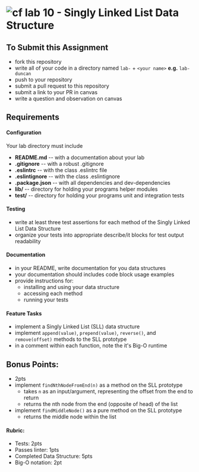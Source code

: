 ![cf](http://i.imgur.com/7v5ASc8.png) lab 10 - Singly Linked List Data Structure
====

## To Submit this Assignment
  * fork this repository
  * write all of your code in a directory named `lab-` + `<your name>` **e.g.** `lab-duncan`
  * push to your repository
  * submit a pull request to this repository
  * submit a link to your PR in canvas
  * write a question and observation on canvas

## Requirements  
#### Configuration  
  <!-- list of files, configurations, tools, etc that are required -->
  Your lab directory must include  
  * **README.md** -- with a documentation about your lab
  * **.gitignore** -- with a robust .gitignore
  * **.eslintrc** -- with the class .eslintrc file
  * **.eslintignore** -- with the class .eslintignore
  * **.package.json** -- with all dependencies and dev-dependencies
  * **lib/** -- directory for holding your programs helper modules
  * **test/** -- directory for holding your programs unit and integration tests

#### Testing  
  * write at least three test assertions for each method of the Singly Linked List Data Structure
  * organize your tests into appropriate describe/it blocks for test output readability

####  Documentation  
  * in your README, write documentation for you data structures
  * your documentation should includes code block usage examples
  * provide instructions for:
    * installing and using your data structure
    * accessing each method
    * running your tests

#### Feature Tasks  
* implement a Singly Linked List (SLL) data structure  
* implement `append(value)`, `prepend(value)`, `reverse()`, and `remove(offset)` methods to the SLL prototype
* in a comment within each function, note the it's Big-O runtime

## Bonus Points:
  * 2pts
  * implement `findNthNodeFromEnd(n)` as a method on the SLL prototype
    * takes `n` as an input/argument, representing the offset from the end to return
    * returns the nth node from the end (opposite of head) of the list
  * implement `findMiddleNode()` as a pure method on the SLL prototype
    * returns the middle node within the list

#### Rubric:
  * Tests: 2pts
  * Passes linter: 1pts
  * Completed Data Structure: 5pts
  * Big-O notation: 2pt
